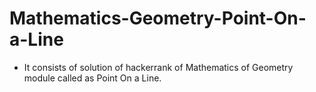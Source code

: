 # Mathematics-Geometry-Point-On-a-Line
- It consists of solution of hackerrank of Mathematics of Geometry module called as Point On a Line.
